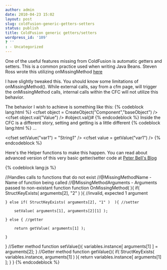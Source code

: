 ```yaml
---
author: admin
date: 2010-04-23 15:02
layout: post
slug: coldfusion-generic-getters-setters
status: publish
title: ColdFusion generic getters/setters
wordpress_id: '109'
? ''
: - Uncategorized
---
```


One of the useful features missing from ColdFusion is automatic getters and setters.  This is a common practice used when writing Java Beans.  Steven Ross wrote this utilizing onMissingMethod <a href="http://blog.stevensross.com/2008/7/16/using-missing-method-to-do-automatic-getters-and-setters">here</a>

I have slightly tweaked this.  You should know some limitations of onMissingMethod().  While external calls, say from a cfm page, will trigger the onMissingMethod calls, internal calls within the CFC will not utilize this behavior.

The behavior I wish to achieve is something like this:
{% codeblock lang:html %}
  <cfset object = CreateObject("Component","baseObject") />
  <cfset object.val("Value") />
  <cfoutput>#object.val()#</cfoutput> <!--- Value --->
{% endcodeblock %}
Inside the CFC is a different story, setting and getting is a little different
{% codeblock lang:html %}
...
<cffunction name="GenericFunction">
  <!--- Set some variables --->
  <cfset setValue("var1") = "String1" />
  <cfset value = getValue("var1") /> <!--- Value now set to "String1" --->
</cffunction>
{% endcodeblock %}

Here's the Helper functions to make this happen.  You can read about advanced version of this very basic getter/setter code at <a href="http://www.pbell.com/index.cfm/2008/4/8/Generic-Getters">Peter Bell's Blog</a>

{% codeblock lang:js %}
<!---
    Author: Drew Wells http://drewwells.net/blog/2010/04/23/coldfusion-generic-getters-setters/
--->

//Handles calls to functions that do not exist
//@MissingMethodName - Name of function being called
//@MissingMethodArguments - Arguments passed to non-existant function
function OnMissingMethod( ){
	if( StructKeyExists( arguments[2], "2" ) ){ //invalid, expected 1 argument

	} else if( StructKeyExists( arguments[2], "1" )  ){ //setter

		setValue( arguments[1], arguments[2][1] );

	} else { //getter

		return getValue( arguments[1] );

	}
}
//Setter method
function setValue(){
	variables.instance[ arguments[1] ] = arguments[2];
}
//Getter method
function getValue(){
	if( StructKeyExists( variables.instance, arguments[1] ) ){
		return variables.instance[ arguments[1] ];
	}
}
{% endcodeblock %}
